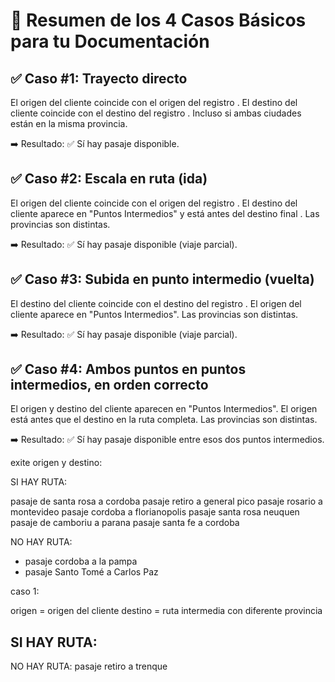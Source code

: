 # 📌 Resumen de los 4 Casos Básicos para tu Documentación

## ✅ Caso #1: Trayecto directo  

El origen del cliente coincide con el origen del registro .
El destino del cliente coincide con el destino del registro .
Incluso si ambas ciudades están en la misma provincia.

➡️ Resultado:
✅ Sí hay pasaje disponible.

## ✅ Caso #2: Escala en ruta (ida)  

El origen del cliente coincide con el origen del registro .
El destino del cliente aparece en "Puntos Intermedios" y está antes del destino final .
Las provincias son distintas.

➡️ Resultado:
✅ Sí hay pasaje disponible (viaje parcial).

## ✅ Caso #3: Subida en punto intermedio (vuelta)  

El destino del cliente coincide con el destino del registro .
El origen del cliente aparece en "Puntos Intermedios".
Las provincias son distintas.

➡️ Resultado:
✅ Sí hay pasaje disponible (viaje parcial).

## ✅ Caso #4: Ambos puntos en puntos intermedios, en orden correcto  

El origen y destino del cliente aparecen en "Puntos Intermedios".
El origen está antes que el destino  en la ruta completa.
Las provincias son distintas.

➡️ Resultado:
✅ Sí hay pasaje disponible entre esos dos puntos intermedios.


exite origen y destino:

SI HAY RUTA:

pasaje de santa rosa a cordoba
pasaje retiro a general pico
pasaje rosario a montevideo
pasaje cordoba a florianopolis
pasaje santa rosa neuquen
pasaje de camboriu a parana
pasaje santa fe a cordoba

NO HAY RUTA:

- pasaje cordoba a la pampa
- pasaje Santo Tomé a Carlos Paz

caso 1:

origen = origen del cliente
destino = ruta intermedia con diferente provincia

SI HAY RUTA:
- 

NO HAY RUTA:
pasaje retiro a trenque